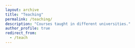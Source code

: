 ```yaml
---
layout: archive
title: "Teaching"
permalink: /teaching/
description: "Courses taught in different universities."
author_profile: true
redirect_from: 
  - /teach
---
```

